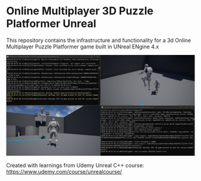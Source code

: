 # Online Multiplayer 3D Puzzle Platformer Unreal

This repository contains the infrastructure and functionality for a 3d Online Multiplayer Puzzle Platformer game built in UNreal ENgine 4.x

![](docs/images/main.jpg)

Created with learnings from Udemy Unreal C++ course:  https://www.udemy.com/course/unrealcourse/
